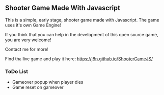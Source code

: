 ## Shooter Game Made With Javascript


This is a simple, early stage, shooter game made with Javascript. The game uses it's own Game Engine!

If you think that you can help in the development of this open source game, you are very welcome!

Contact me for more!

Find tha live game and play it here: https://j8n.github.io/ShooterGameJS/



### ToDo List

* Gameover popup when player dies
* Game reset on gameover
